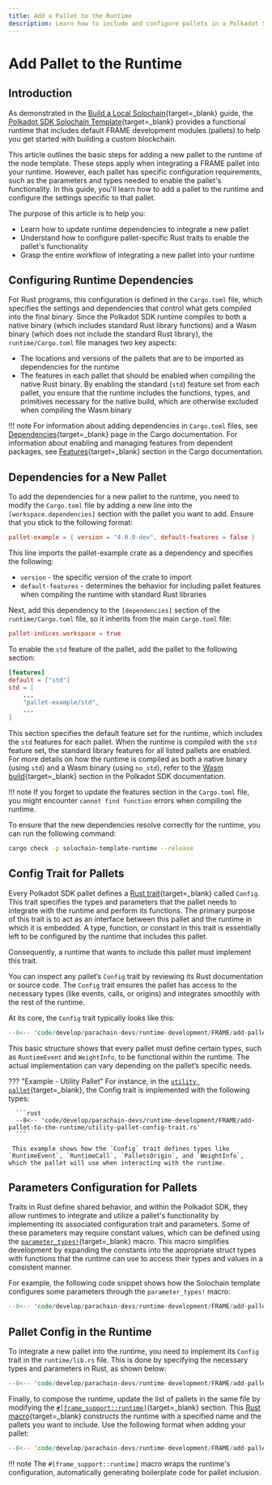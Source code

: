 ```yaml
---
title: Add a Pallet to the Runtime
description: Learn how to include and configure pallets in a Polkadot SDK-based runtime, from adding dependencies to implementing necessary traits.
---
```


# Add Pallet to the Runtime

## Introduction

As demonstrated in the [Build a Local Solochain](/tutorials/polkadot-sdk/build-a-blockchain/build-a-local-blockchain/){target=\_blank} guide, the [Polkadot SDK Solochain Template](https://github.com/paritytech/polkadot-sdk-solochain-template){target=\_blank} provides a functional runtime that includes default FRAME development modules (pallets) to help you get started with building a custom blockchain.

This article outlines the basic steps for adding a new pallet to the runtime of the node template. These steps apply when integrating a FRAME pallet into your runtime. However, each pallet has specific configuration requirements, such as the parameters and types needed to enable the pallet's functionality. In this guide, you'll learn how to add a pallet to the runtime and configure the settings specific to that pallet.

The purpose of this article is to help you:

- Learn how to update runtime dependencies to integrate a new pallet
- Understand how to configure pallet-specific Rust traits to enable the pallet's functionality
- Grasp the entire workflow of integrating a new pallet into your runtime

## Configuring Runtime Dependencies

For Rust programs, this configuration is defined in the `Cargo.toml` file, which specifies the settings and dependencies that control what gets compiled into the final binary. Since the Polkadot SDK runtime compiles to both a native binary (which includes standard Rust library functions) and a Wasm binary (which does not include the standard Rust library), the `runtime/Cargo.toml` file manages two key aspects:

- The locations and versions of the pallets that are to be imported as dependencies for the runtime
- The features in each pallet that should be enabled when compiling the native Rust binary. By enabling the standard (`std`) feature set from each pallet, you ensure that the runtime includes the functions, types, and primitives necessary for the native build, which are otherwise excluded when compiling the Wasm binary

!!! note
    For information about adding dependencies in `Cargo.toml` files, see [Dependencies](https://doc.rust-lang.org/cargo/guide/dependencies.html){target=\_blank} page in the Cargo documentation. For information about enabling and managing features from dependent packages, see [Features](https://doc.rust-lang.org/cargo/reference/features.html){target=\_blank} section in the Cargo documentation.

## Dependencies for a New Pallet

To add the dependencies for a new pallet to the runtime, you need to modify the `Cargo.toml` file by adding a new line into the `[workspace.dependencies]` section with the pallet you want to add. Ensure that you stick to the following format:

```toml
pallet-example = { version = "4.0.0-dev", default-features = false }
```

This line imports the pallet-example crate as a dependency and specifies the following:

- `version` - the specific version of the crate to import
- `default-features` - determines the behavior for including pallet features when compiling the runtime with standard Rust libraries

Next, add this dependency to the `[dependencies]` section of the `runtime/Cargo.toml` file, so it inherits from the main `Cargo.toml` file:

```toml
pallet-indices.workspace = true
```

To enable the `std` feature of the pallet, add the pallet to the following section:

```toml
[features]
default = ["std"]
std = [
    ...
    "pallet-example/std",
    ...
]
```

This section specifies the default feature set for the runtime, which includes the `std` features for each pallet. When the runtime is compiled with the `std` feature set, the standard library features for all listed pallets are enabled. For more details on how the runtime is compiled as both a native binary (using `std`) and a Wasm binary (using `no_std`), refer to the [Wasm build](https://paritytech.github.io/polkadot-sdk/master/polkadot_sdk_docs/polkadot_sdk/substrate/index.html#wasm-build){target=\_blank} section in the Polkadot SDK documentation.

!!! note
    If you forget to update the features section in the `Cargo.toml` file, you might encounter `cannot find function` errors when compiling the runtime.

To ensure that the new dependencies resolve correctly for the runtime, you can run the following command:

```bash
cargo check -p solochain-template-runtime --release
```

## Config Trait for Pallets

Every Polkadot SDK pallet defines a [Rust trait](https://doc.rust-lang.org/book/ch10-02-traits.html){target=\_blank} called `Config`. This trait specifies the types and parameters that the pallet needs to integrate with the runtime and perform its functions. The primary purpose of this trait is to act as an interface between this pallet and the runtime in which it is embedded. A type, function, or constant in this trait is essentially left to be configured by the runtime that includes this pallet.

Consequently, a runtime that wants to include this pallet must implement this trait.

You can inspect any pallet’s `Config` trait by reviewing its Rust documentation or source code. The `Config` trait ensures the pallet has access to the necessary types (like events, calls, or origins) and integrates smoothly with the rest of the runtime.

At its core, the `Config` trait typically looks like this:

```rust
--8<-- 'code/develop/parachain-devs/runtime-development/FRAME/add-pallet-to-the-runtime/pallet-basic-config-trait.rs'
```

This basic structure shows that every pallet must define certain types, such as `RuntimeEvent` and `WeightInfo`, to be functional within the runtime. The actual implementation can vary depending on the pallet’s specific needs.

??? "Example - Utility Pallet"
      For instance, in the [`utility pallet`](https://github.com/paritytech/polkadot-sdk/tree/master/substrate/frame/utility){target=\_blank}, the Config trait is implemented with the following types:

      ```rust
      --8<-- 'code/develop/parachain-devs/runtime-development/FRAME/add-pallet-to-the-runtime/utility-pallet-config-trait.rs'
      ```

     This example shows how the `Config` trait defines types like `RuntimeEvent`, `RuntimeCall`, `PalletsOrigin`, and `WeightInfo`, which the pallet will use when interacting with the runtime.

## Parameters Configuration for Pallets

Traits in Rust define shared behavior, and within the Polkadot SDK, they allow runtimes to integrate and utilize a pallet's functionality by implementing its associated configuration trait and parameters. Some of these parameters may require constant values, which can be defined using the [`parameter_types!`](https://paritytech.github.io/polkadot-sdk/master/frame_support/macro.parameter_types.html){target=\_blank} macro. This macro simplifies development by expanding the constants into the appropriate struct types with functions that the runtime can use to access their types and values in a consistent manner.

For example, the following code snippet shows how the Solochain template configures some parameters through the `parameter_types!` macro:

```rust
--8<-- 'code/develop/parachain-devs/runtime-development/FRAME/add-pallet-to-the-runtime/parameter-types-example.rs'
```

## Pallet Config in the Runtime

To integrate a new pallet into the runtime, you need to implement its `Config` trait in the `runtime/lib.rs` file. This is done by specifying the necessary types and parameters in Rust, as shown below:

```rust
--8<-- 'code/develop/parachain-devs/runtime-development/FRAME/add-pallet-to-the-runtime/impl-pallet-example-in-runtime.rs'
```

Finally, to compose the runtime, update the list of pallets in the same file by modifying the [`#[frame_support::runtime]`](https://paritytech.github.io/polkadot-sdk/master/frame_support/attr.runtime.html){target=_blank} section. This [Rust macro](https://doc.rust-lang.org/book/ch19-06-macros.html){target=_blank} constructs the runtime with a specified name and the pallets you want to include. Use the following format when adding your pallet:

```rust
--8<-- 'code/develop/parachain-devs/runtime-development/FRAME/add-pallet-to-the-runtime/frame-support-runtime-macro.rs'
```

!!! note
    The `#[frame_support::runtime]` macro wraps the runtime's configuration, automatically generating boilerplate code for pallet inclusion.